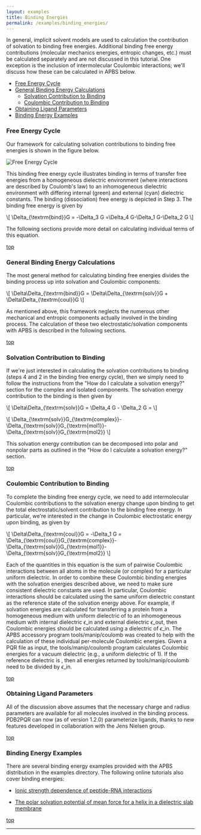 ```yaml
---
layout: examples
title: Binding Energies
permalink: /examples/binding_energies/
---
```


<a id="topcall"></a>


In general, implicit solvent models are used to calculation the contribution of solvation to binding free energies. Additional binding free energy contributions (molecular mechanics energies, entropic changes, etc.) must be calculated separately and are not discussed in this tutorial. One exception is the inclusion of intermolecular Coulombic interactions; we'll discuss how these can be calculated in APBS below.


* <a data-scroll href="#free">Free Energy Cycle</a>
* <a data-scroll href="#GenBind">General Binding Energy Calculations</a>
	* <a data-scroll href="#SolCon">Solvation Contribution to Binding</a>
	* <a data-scroll href="#CoulCon">Coulombic Contribution to Binding</a>
* <a data-scroll href="#ObtainLig">Obtaining Ligand Parameters</a>
* <a data-scroll href="#BindEX">Binding Energy Examples</a>


<a id="free"></a>
<h3> Free Energy Cycle </h3>

Our framework for calculating solvation contributions to binding free energies is shown in the figure below.

<img src="http://i60.tinypic.com/vy02a1.png" alt="Free Energy Cycle">

This binding free energy cycle illustrates binding in terms of transfer free energies from a homogeneous dielectric environment (where interactions are described by Coulomb's law) to an inhomogeneous dielectric environment with differing internal (green) and external (cyan) dielectric constants. The binding (dissociation) free energy is depicted in Step 3.
The binding free energy is given by

\\[ \Delta_{\textrm{bind}}G = -\Delta_3 G =\Delta_4 G-\Delta_1 G-\Delta_2 G \\]

The following sections provide more detail on calculating individual terms of this equation.

<a data-scroll href="#topcall">top</a>


<a id="GenBind"></a>
<h3> General Binding Energy Calculations </h3>

The most general method for calculating binding free energies divides the binding process up into solvation and Coulombic components:

\\[ \Delta\Delta\_{\textrm{bind}}G = \Delta\Delta\_{\textrm{solv}}G + \Delta\Delta\_{\textrm{coul}}G \\] 

As mentioned above, this framework neglects the numerous other mechanical and entropic components actually involved in the binding process. The calculation of these two electrostatic/solvation components with APBS is described in the following sections.

<a data-scroll href="#topcall">top</a>


<a id="SolCon"></a>
<h3> Solvation Contribution to Binding </h3>

If we're just interested in calculating the solvation contributions to binding (steps 4 and 2 in the binding free energy cycle), then we simply need to follow the instructions from the "How do I calculate a solvation energy?" section for the complex and isolated components. The solvation energy contribution to the binding is then given by

\\[ \Delta\Delta\_{\textrm{solv}}G = \Delta\_4 G - \Delta\_2 G = \\]

\\[ \Delta_{\textrm{solv}}G\_{\textrm{complex}}-\Delta\_{\textrm{solv}}G\_{\textrm{mol1}}-\Delta\_{\textrm{solv}}G\_{\textrm{mol2}} \\]

This solvation energy contribution can be decomposed into polar and nonpolar parts as outlined in the "How do I calculate a solvation energy?" section.

<a data-scroll href="#topcall">top</a>


<a id="CoulCon"></a>
<h3> Coulombic Contribution to Binding </h3>

To complete the binding free energy cycle, we need to add intermolecular Coulombic contributions to the solvation energy change upon binding to get the total electrostatic/solvent contribution to the binding free energy. In particular, we're interested in the change in Coulombic electrostatic energy upon binding, as given by

\\[ \Delta\Delta\_{\textrm{coul}}G = -\Delta\_1 G =  \Delta_{\textrm{coul}}G\_{\textrm{complex}}-\Delta\_{\textrm{solv}}G\_{\textrm{mol1}}-\Delta\_{\textrm{solv}}G\_{\textrm{mol2}} \\]

Each of the  quantities in this equation is the sum of pairwise Coulombic interactions between all atoms in the molecule (or complex) for a particular uniform dielectric. In order to combine these Coulombic binding energies with the solvation energies described above, we need to make sure consistent dielectric constants are used. In particular, Coulombic interactions should be calculated using the same uniform dielectric constant as the reference state of the solvation energy above. For example, if solvation energies are calculated for transferring a protein from a homogeneous medium with uniform dielectric of  to an inhomogeneous medium with internal dielectric $\epsilon\_{\mathrm{in}}$ and external dielectric $\epsilon\_{\mathrm{out}}$, then Coulombic energies should be calculated using a dielectric of $\epsilon\_{\mathrm{in}}$. The APBS accessory program tools/manip/coulomb was created to help with the calculation of these individual per-molecule Coulombic energies. Given a PQR file as input, the tools/manip/coulomb program calculates Coulombic energies for a vacuum dielectric (e.g., a uniform dielectric of 1). If the reference dielectric is , then all energies returned by tools/manip/coulomb need to be divided by $\epsilon\_{\mathrm{in}}$.

<a data-scroll href="#topcall">top</a>


<a id="ObtainLig"></a>
<h3> Obtaining Ligand Parameters </h3>

All of the discussion above assumes that the necessary charge and radius parameters are available for all molecules involved in the binding process. PDB2PQR can now (as of version 1.2.0) parameterize ligands, thanks to new features developed in collaboration with the Jens Nielsen group.

<a data-scroll href="#topcall">top</a>


<a id="BindEX"></a>
<h3> Binding Energy Examples </h3>

There are several binding energy examples provided with the APBS distribution in the examples directory. The following online tutorials also cover binding energies:

* <a href="{{site.baseurl}}/examples/Protein-Rna_Tutorial/" target="BLANK">Ionic strength dependence of peptide-RNA interactions</a>

* <a href="{{site.baseurl}}/examples/Potentials_of_mean_force/" target="BLANK">The polar solvation potential of mean force for a helix in a dielectric slab membrane</a>

<a data-scroll href="#topcall">top</a>
<hr/>






<script type="text/x-mathjax-config">
  MathJax.Hub.Config({
    tex2jax: {inlineMath: [['$','$'], ['\\(','\\)']]}
  });
</script>
<script type="text/javascript"
  src="http://cdn.mathjax.org/mathjax/latest/MathJax.js?config=TeX-AMS-MML_HTMLorMML">
</script>